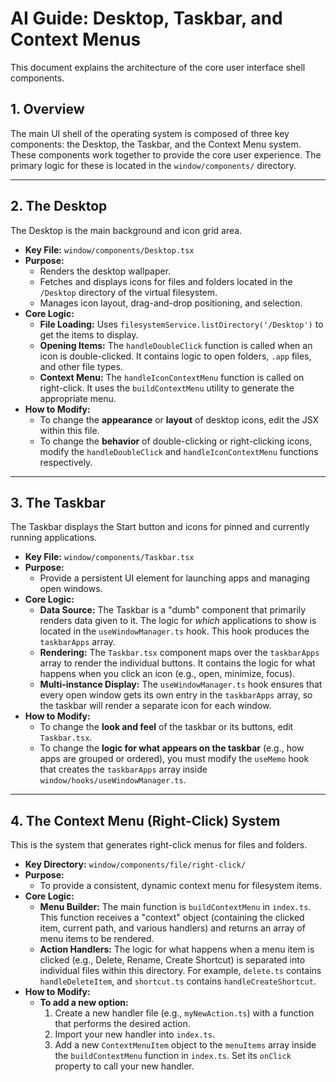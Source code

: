 # AI Guide: Desktop, Taskbar, and Context Menus

This document explains the architecture of the core user interface shell components.

## 1. Overview

The main UI shell of the operating system is composed of three key components: the Desktop, the Taskbar, and the Context Menu system. These components work together to provide the core user experience. The primary logic for these is located in the `window/components/` directory.

---

## 2. The Desktop

The Desktop is the main background and icon grid area.

-   **Key File:** `window/components/Desktop.tsx`
-   **Purpose:**
    -   Renders the desktop wallpaper.
    -   Fetches and displays icons for files and folders located in the `/Desktop` directory of the virtual filesystem.
    -   Manages icon layout, drag-and-drop positioning, and selection.
-   **Core Logic:**
    -   **File Loading:** Uses `filesystemService.listDirectory('/Desktop')` to get the items to display.
    -   **Opening Items:** The `handleDoubleClick` function is called when an icon is double-clicked. It contains logic to open folders, `.app` files, and other file types.
    -   **Context Menu:** The `handleIconContextMenu` function is called on right-click. It uses the `buildContextMenu` utility to generate the appropriate menu.
-   **How to Modify:**
    -   To change the **appearance** or **layout** of desktop icons, edit the JSX within this file.
    -   To change the **behavior** of double-clicking or right-clicking icons, modify the `handleDoubleClick` and `handleIconContextMenu` functions respectively.

---

## 3. The Taskbar

The Taskbar displays the Start button and icons for pinned and currently running applications.

-   **Key File:** `window/components/Taskbar.tsx`
-   **Purpose:**
    -   Provide a persistent UI element for launching apps and managing open windows.
-   **Core Logic:**
    -   **Data Source:** The Taskbar is a "dumb" component that primarily renders data given to it. The logic for *which* applications to show is located in the `useWindowManager.ts` hook. This hook produces the `taskbarApps` array.
    -   **Rendering:** The `Taskbar.tsx` component maps over the `taskbarApps` array to render the individual buttons. It contains the logic for what happens when you click an icon (e.g., open, minimize, focus).
    -   **Multi-instance Display:** The `useWindowManager.ts` hook ensures that every open window gets its own entry in the `taskbarApps` array, so the taskbar will render a separate icon for each window.
-   **How to Modify:**
    -   To change the **look and feel** of the taskbar or its buttons, edit `Taskbar.tsx`.
    -   To change the **logic for what appears on the taskbar** (e.g., how apps are grouped or ordered), you must modify the `useMemo` hook that creates the `taskbarApps` array inside `window/hooks/useWindowManager.ts`.

---

## 4. The Context Menu (Right-Click) System

This is the system that generates right-click menus for files and folders.

-   **Key Directory:** `window/components/file/right-click/`
-   **Purpose:**
    -   To provide a consistent, dynamic context menu for filesystem items.
-   **Core Logic:**
    -   **Menu Builder:** The main function is `buildContextMenu` in `index.ts`. This function receives a "context" object (containing the clicked item, current path, and various handlers) and returns an array of menu items to be rendered.
    -   **Action Handlers:** The logic for what happens when a menu item is clicked (e.g., Delete, Rename, Create Shortcut) is separated into individual files within this directory. For example, `delete.ts` contains `handleDeleteItem`, and `shortcut.ts` contains `handleCreateShortcut`.
-   **How to Modify:**
    -   **To add a new option:**
        1.  Create a new handler file (e.g., `myNewAction.ts`) with a function that performs the desired action.
        2.  Import your new handler into `index.ts`.
        3.  Add a new `ContextMenuItem` object to the `menuItems` array inside the `buildContextMenu` function in `index.ts`. Set its `onClick` property to call your new handler.
